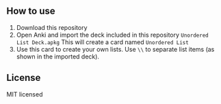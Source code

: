 ## How to use
1. Download this repository
2. Open Anki and import the deck included in this repository ``Unordered List Deck.apkg``
This will create a card named ``Unordered List``
3. Use this card to create your own lists. Use ``\\`` to separate list items (as shown in the imported deck).

## License
MIT licensed
